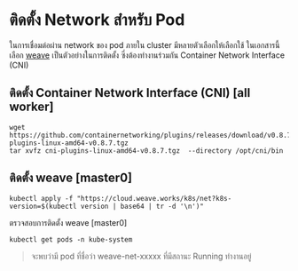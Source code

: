 # ติดตั้ง Network สำหรับ Pod
ในการเชื่อมต่อผ่าน network ของ pod ภายใน cluster มีหลายตัวเลือกให้เลือกใช้ ในเอกสารนี้เลือก [weave](https://www.weave.works/docs/net/latest/kubernetes/kube-addon/) เป็นตัวอย่างในการติดตั้ง ซี่งต้องทำงานร่วมกัน Container Network Interface (CNI)
## ติดตั้ง Container Network Interface (CNI) [all worker]
```
wget https://github.com/containernetworking/plugins/releases/download/v0.8.7/cni-plugins-linux-amd64-v0.8.7.tgz
tar xvfz cni-plugins-linux-amd64-v0.8.7.tgz  --directory /opt/cni/bin
```
## ติดตั้ง weave [master0]
```
kubectl apply -f "https://cloud.weave.works/k8s/net?k8s-version=$(kubectl version | base64 | tr -d '\n')"
```
ตรวจสอบการติดตั้ง weave [master0]
```
kubectl get pods -n kube-system
```
> จะพบว่ามี pod ที่ชื่อว่า weave-net-xxxxx ที่มีสถานะ Running ทำงานอยู่
